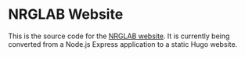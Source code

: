 # NRGLAB Website

This is the source code for the [NRGLAB website](https://nrglab.uk). It is currently being converted from a Node.js Express application to a static Hugo website.
